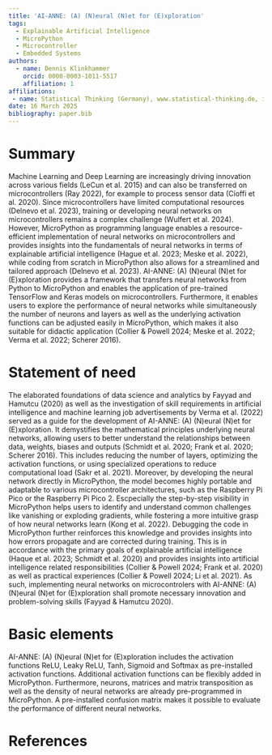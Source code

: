 ```yaml
---
title: 'AI-ANNE: (A) (N)eural (N)et for (E)xploration'
tags:
  - Explainable Artificial Intelligence
  - MicroPython
  - Microcontroller
  - Embedded Systems
authors:
  - name: Dennis Klinkhammer
    orcid: 0000-0003-1011-5517
    affiliation: 1
affiliations:
 - name: Statistical Thinking (Germany), www.statistical-thinking.de, info@statistical-thinking.de
date: 16 March 2025
bibliography: paper.bib
---
```


# Summary

Machine Learning and Deep Learning are increasingly driving innovation across various fields (LeCun et al. 2015) and can also be transferred on microcontrollers (Ray 2022), for example to process sensor data (Cioffi et al. 2020). Since microcontrollers have limited computational resources (Delnevo et al. 2023), training or developing neural networks on microcontrollers remains a complex challenge (Wulfert et al. 2024). However, MicroPython as programming language enables a resource-efficient implementation of neural networks on microcontrollers and provides insights into the fundamentals of neural networks in terms of explainable artificial intelligence (Hague et al. 2023; Meske et al. 2022), while coding from scratch in MicroPython also allows for a streamlined and tailored approach (Delnevo et al. 2023). AI-ANNE: (A) (N)eural (N)et for (E)xploration provides a framework that transfers neural networks from Python to MicroPython and enables the application of pre-trained TensorFlow and Keras models on microcontrollers. Furthermore, it enables users to explore the performance of neural networks while simultaneously the number of neurons and layers as well as the underlying activation functions can be adjusted easily in MicroPython, which makes it also suitable for didactic application (Collier & Powell 2024; Meske et al. 2022; Verma et al. 2022; Scherer 2016).

# Statement of need

The elaborated foundations of data science and analytics by Fayyad and Hamutcu (2020) as well as the investigation of skill requirements in artificial intelligence and machine learning job advertisements by Verma et al. (2022) served as a guide for the development of AI-ANNE: (A) (N)eural (N)et for (E)xploration. It demystifies the mathematical principles underlying neural networks, allowing users to better understand the relationships between data, weights, biases and outputs (Schmidt et al. 2020; Frank et al. 2020; Scherer 2016). This includes reducing the number of layers, optimizing the activation functions, or using specialized operations to reduce computational load (Sakr et al. 2021). Moreover, by developing the neural network directly in MicroPython, the model becomes highly portable and adaptable to various microcontroller architectures, such as the Raspberry Pi Pico or the Raspberry Pi Pico 2. Escpecially the step-by-step visibility in MicroPython helps users to identify and understand common challenges like vanishing or exploding gradients, while fostering a more intuitive grasp of how neural networks learn (Kong et al. 2022). Debugging the code in MicroPython further reinforces this knowledge and provides insights into how errors propagate and are corrected during training. This is in accordance with the primary goals of explainable artificial intelligence (Haque et al. 2023; Schmidt et al. 2020) and provides insights into artificial intelligence related responsibilities (Collier & Powell 2024; Frank et al. 2020) as well as practical experiences (Collier & Powell 2024; Li et al. 2021). As such, implementing neural networks on microcontrolers with AI-ANNE: (A) (N)eural (N)et for (E)xploration shall promote necessary innovation and problem-solving skills (Fayyad & Hamutcu 2020).

# Basic elements
AI-ANNE: (A) (N)eural (N)et for (E)xploration includes the activation functions ReLU, Leaky ReLU, Tanh, Sigmoid and Softmax as pre-installed activation functions. Additional activation functions can be flexibly added in MicroPython. Furthermore, neurons, matrices and matrix transposition as well as the density of neural networks are already pre-programmed in MicroPython. A pre-installed confusion matrix makes it possible to evaluate the performance of different neural networks.

# References
